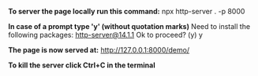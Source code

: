 **To server the page locally run this command:**
npx http-server . -p 8000

**In case of a prompt type 'y' (without quotation marks)**
Need to install the following packages:
http-server@14.1.1
Ok to proceed? (y) y

**The page is now served at:**
http://127.0.0.1:8000/demo/

**To kill the server click Ctrl+C in the terminal**